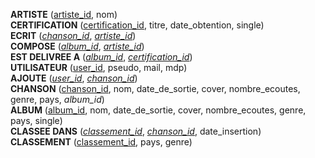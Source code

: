 **ARTISTE** (<ins>artiste_id</ins>, nom)  
**CERTIFICATION** (<ins>certification_id</ins>, titre, date_obtention, single)  
**ECRIT** (<ins>_chanson_id_</ins>, <ins>_artiste_id_</ins>)  
**COMPOSE** (<ins>_album_id_</ins>, <ins>_artiste_id_</ins>)  
**EST DELIVREE A** (<ins>_album_id_</ins>, <ins>_certification_id_</ins>)  
**UTILISATEUR** (<ins>user_id</ins>, pseudo, mail, mdp)  
**AJOUTE** (<ins>_user_id_</ins>, <ins>_chanson_id_</ins>)  
**CHANSON** (<ins>chanson_id</ins>, nom, date_de_sortie, cover, nombre_ecoutes, genre, pays, _album_id_)  
**ALBUM** (<ins>album_id</ins>, nom, date_de_sortie, cover, nombre_ecoutes, genre, pays, single)  
**CLASSEE DANS** (<ins>_classement_id_</ins>, <ins>_chanson_id_</ins>, date_insertion)  
**CLASSEMENT** (<ins>classement_id</ins>, pays, genre)